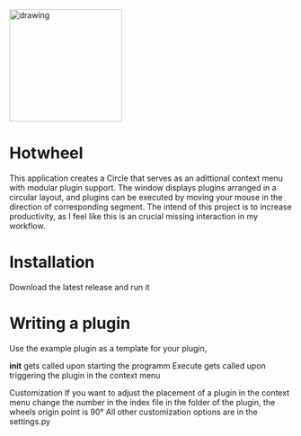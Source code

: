 <img src="https://github.com/Elektroney/Hotwheel/assets/54000878/6e69e396-1ed1-4a4a-8e45-531e81011c1e" alt="drawing" width="200"/> 

# Hotwheel
This application creates a Circle that serves as an adittional context menu with modular plugin support. The window displays plugins arranged in a circular layout, and plugins can be executed by moving your mouse in the direction of corresponding segment. The intend of this project is to increase productivity, as I feel like this is an crucial missing interaction in my workflow.

# Installation
Download the latest release and run it

# Writing a plugin
Use the example plugin as a template for your plugin,

__init__ gets called upon starting the programm
Execute gets called upon triggering the plugin in the context menu

 Customization
If you want to adjust the placement of a plugin in the context menu change the number in the index file in the folder of the plugin, the wheels origin point is 90° 
All other customization options are in the settings.py
